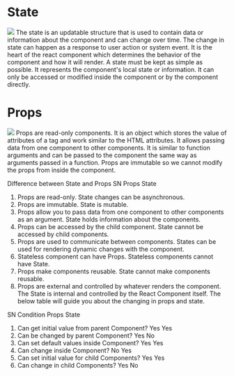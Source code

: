 # State
![](https://ihatetomatoes.net/wp-content/uploads/2017/09/04-react-state-vs-react-view-1024x639.jpg)
The state is an updatable structure that is used to contain data or information about the component and can change over time. The change in state can happen as a response to user action or system event. It is the heart of the react component which determines the behavior of the component and how it will render. A state must be kept as simple as possible. It represents the component's local state or information. It can only be accessed or modified inside the component or by the component directly.

# Props
![](https://miro.medium.com/max/1400/1*jWUtyVDYsZAuBhDdg4csIw.png)
Props are read-only components. It is an object which stores the value of attributes of a tag and work similar to the HTML attributes. It allows passing data from one component to other components. It is similar to function arguments and can be passed to the component the same way as arguments passed in a function. Props are immutable so we cannot modify the props from inside the component.

Difference between State and Props
SN	Props	State
1.	Props are read-only.	State changes can be asynchronous.
2.	Props are immutable.	State is mutable.
3.	Props allow you to pass data from one component to other components as an argument.	State holds information about the components.
4.	Props can be accessed by the child component.	State cannot be accessed by child components.
5.	Props are used to communicate between components.	States can be used for rendering dynamic changes with the component.
6.	Stateless component can have Props.	Stateless components cannot have State.
7.	Props make components reusable.	State cannot make components reusable.
8.	Props are external and controlled by whatever renders the component.	The State is internal and controlled by the React Component itself.
The below table will guide you about the changing in props and state.

SN	Condition	Props	State
1.	Can get initial value from parent Component?	Yes	Yes
2.	Can be changed by parent Component?	Yes	No
3.	Can set default values inside Component?	Yes	Yes
4.	Can change inside Component?	No	Yes
5.	Can set initial value for child Components?	Yes	Yes
6.	Can change in child Components?	Yes	No
